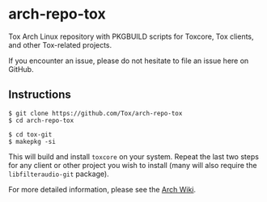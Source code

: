 arch-repo-tox
=============

Tox Arch Linux repository with PKGBUILD scripts for Toxcore, Tox clients, and
other Tox-related projects.

If you encounter an issue, please do not hesitate to file an issue here on
GitHub.

Instructions
------------

    $ git clone https://github.com/Tox/arch-repo-tox
    $ cd arch-repo-tox

    $ cd tox-git
    $ makepkg -si

This will build and install `toxcore` on your system. Repeat the last two steps
for any client or other project you wish to install (many will also require
the `libfilteraudio-git` package).

For more detailed information, please see the [Arch Wiki][1].

[1]: https://wiki.archlinux.org/index.php/Makepkg
